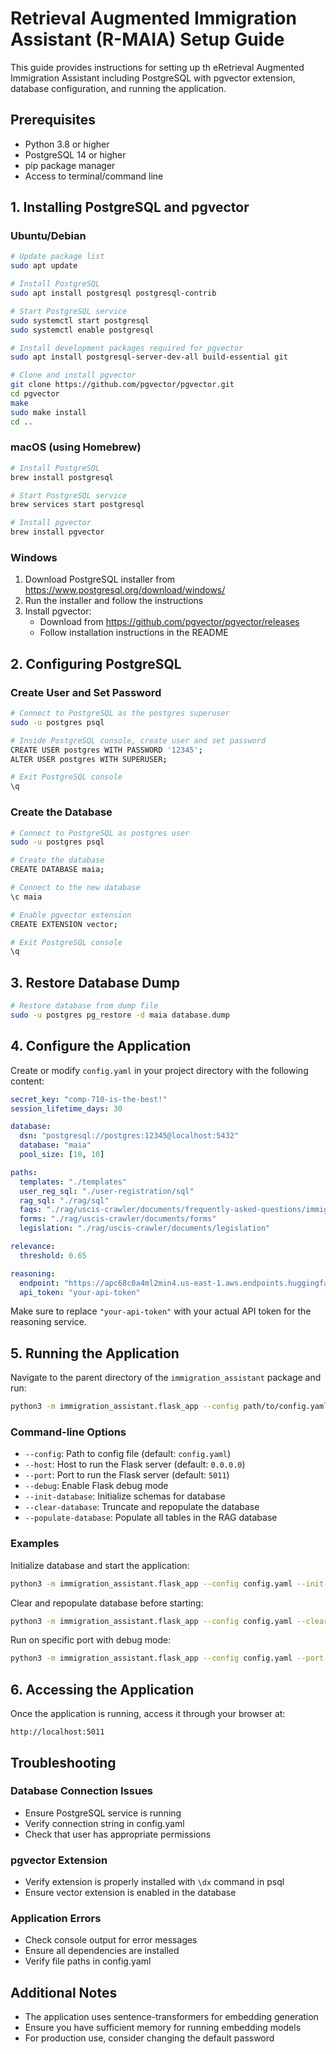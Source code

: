 # Retrieval Augmented Immigration Assistant (R-MAIA) Setup Guide

This guide provides instructions for setting up th eRetrieval Augmented Immigration Assistant including PostgreSQL with pgvector extension, database configuration, and running the application.

## Prerequisites

- Python 3.8 or higher
- PostgreSQL 14 or higher
- pip package manager
- Access to terminal/command line

## 1. Installing PostgreSQL and pgvector

### Ubuntu/Debian

```bash
# Update package list
sudo apt update

# Install PostgreSQL
sudo apt install postgresql postgresql-contrib

# Start PostgreSQL service
sudo systemctl start postgresql
sudo systemctl enable postgresql

# Install development packages required for pgvector
sudo apt install postgresql-server-dev-all build-essential git

# Clone and install pgvector
git clone https://github.com/pgvector/pgvector.git
cd pgvector
make
sudo make install
cd ..
```

### macOS (using Homebrew)

```bash
# Install PostgreSQL
brew install postgresql

# Start PostgreSQL service
brew services start postgresql

# Install pgvector
brew install pgvector
```

### Windows

1. Download PostgreSQL installer from https://www.postgresql.org/download/windows/
2. Run the installer and follow the instructions
3. Install pgvector:
    - Download from https://github.com/pgvector/pgvector/releases
    - Follow installation instructions in the README

## 2. Configuring PostgreSQL

### Create User and Set Password

```bash
# Connect to PostgreSQL as the postgres superuser
sudo -u postgres psql

# Inside PostgreSQL console, create user and set password
CREATE USER postgres WITH PASSWORD '12345';
ALTER USER postgres WITH SUPERUSER;

# Exit PostgreSQL console
\q
```

### Create the Database

```bash
# Connect to PostgreSQL as postgres user
sudo -u postgres psql

# Create the database
CREATE DATABASE maia;

# Connect to the new database
\c maia

# Enable pgvector extension
CREATE EXTENSION vector;

# Exit PostgreSQL console
\q
```

## 3. Restore Database Dump

```bash
# Restore database from dump file
sudo -u postgres pg_restore -d maia database.dump
```

## 4. Configure the Application

Create or modify `config.yaml` in your project directory with the following content:

```yaml
secret_key: "comp-710-is-the-best!"
session_lifetime_days: 30

database:
  dsn: "postgresql://postgres:12345@localhost:5432"
  database: "maia"
  pool_size: [10, 10]

paths:
  templates: "./templates"
  user_reg_sql: "./user-registration/sql"
  rag_sql: "./rag/sql"
  faqs: "./rag/uscis-crawler/documents/frequently-asked-questions/immigration_faqs.json"
  forms: "./rag/uscis-crawler/documents/forms"
  legislation: "./rag/uscis-crawler/documents/legislation"

relevance:
  threshold: 0.65

reasoning:
  endpoint: "https://apc68c0a4ml2min4.us-east-1.aws.endpoints.huggingface.cloud"
  api_token: "your-api-token"
```

Make sure to replace `"your-api-token"` with your actual API token for the reasoning service.

## 5. Running the Application

Navigate to the parent directory of the `immigration_assistant` package and run:

```bash
python3 -m immigration_assistant.flask_app --config path/to/config.yaml
```

### Command-line Options

- `--config`: Path to config file (default: `config.yaml`)
- `--host`: Host to run the Flask server (default: `0.0.0.0`)
- `--port`: Port to run the Flask server (default: `5011`)
- `--debug`: Enable Flask debug mode
- `--init-database`: Initialize schemas for database
- `--clear-database`: Truncate and repopulate the database
- `--populate-database`: Populate all tables in the RAG database

### Examples

Initialize database and start the application:
```bash
python3 -m immigration_assistant.flask_app --config config.yaml --init-database
```

Clear and repopulate database before starting:
```bash
python3 -m immigration_assistant.flask_app --config config.yaml --clear-database --populate-database
```

Run on specific port with debug mode:
```bash
python3 -m immigration_assistant.flask_app --config config.yaml --port 8080 --debug
```

## 6. Accessing the Application

Once the application is running, access it through your browser at:
```
http://localhost:5011
```

## Troubleshooting

### Database Connection Issues
- Ensure PostgreSQL service is running
- Verify connection string in config.yaml
- Check that user has appropriate permissions

### pgvector Extension
- Verify extension is properly installed with `\dx` command in psql
- Ensure vector extension is enabled in the database

### Application Errors
- Check console output for error messages
- Ensure all dependencies are installed
- Verify file paths in config.yaml

## Additional Notes

- The application uses sentence-transformers for embedding generation
- Ensure you have sufficient memory for running embedding models
- For production use, consider changing the default password
